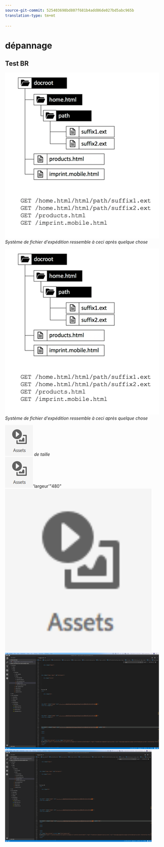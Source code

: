 ```yaml
---
source-git-commit: 525403698bd807f681b4add86de027bd5abc965b
translation-type: tm+mt

---
```

# dépannage

## Test BR

![Il s'agit d'une légende](filesystem-layout-urls-from-dispatcher.png)
*Système de fichier d'expédition ressemble à ceci après quelque chose*

![Il s'agit d'une légende](filesystem-layout-urls-from-dispatcher.png)<br>
*Système de fichier d'expédition ressemble à ceci après quelque chose*


![Pas](assets/2018-07-24-13-47-56.png)
*de taille*
<br>
![Il s'agit d'une légende MD Attr](assets/2018-07-24-13-47-56.png)'largeur'"480"<br>
<img src="assets/2018-07-24-13-47-56.png" width="480"/>
<br>
![avoir un succès fou](big.png)
<br>
<img src="big.png" width="480"/>
